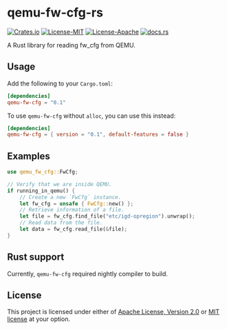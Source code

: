 # qemu-fw-cfg-rs

[![Crates.io](https://img.shields.io/crates/v/qemu-fw-cfg)](https://crates.io/crates/qemu-fw-cfg)
[![License-MIT](https://img.shields.io/badge/license-MIT-green)](LICENSE-MIT)
[![License-Apache](https://img.shields.io/badge/license-Apache--2.0-blue)](LICENSE-APACHE)
[![docs.rs](https://img.shields.io/docsrs/qemu-fw-cfg)](https://docs.rs/qemu-fw-cfg)

A Rust library for reading fw_cfg from QEMU.

## Usage

Add the following to your `Cargo.toml`:

```toml
[dependencies]
qemu-fw-cfg = "0.1"
```

To use `qemu-fw-cfg` without `alloc`, you can use this instead:

```toml
[dependencies]
qemu-fw-cfg = { version = "0.1", default-features = false }
```

## Examples

```rust
use qemu_fw_cfg::FwCfg;

// Verify that we are inside QEMU.
if running_in_qemu() {
    // Create a new `FwCfg` instance.
    let fw_cfg = unsafe { FwCfg::new() };
    // Retrieve information of a file.
    let file = fw_cfg.find_file("etc/igd-opregion").unwrap();
    // Read data from the file.
    let data = fw_cfg.read_file(&file);
}
```

## Rust support

Currently, `qemu-fw-cfg` required nightly compiler to build.

## License

This project is licensed under either of [Apache License, Version 2.0](LICENSE-APACHE)
or [MIT license](LICENSE-MIT) at your option. 
